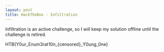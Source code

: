 ```yaml
---
layout: post
title: HackTheBox - Infiltration
---
```

Infiltration is an active challenge, so I will keep my solution offline until the challenge is retired.

HTB{Y0ur_Enum3rat10n_{censored}_Y0ung_0ne}